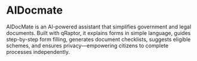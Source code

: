 # AIDocmate
AIDocMate is an AI-powered assistant that simplifies government and legal documents. Built with qRaptor, it explains forms in simple language, guides step-by-step form filling, generates document checklists, suggests eligible schemes, and ensures privacy—empowering citizens to complete processes independently.
